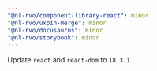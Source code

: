 ```yaml
---
"@nl-rvo/component-library-react": minor
"@nl-rvo/uxpin-merge": minor
"@nl-rvo/docusaurus": minor
"@nl-rvo/storybook": minor
---
```


Update `react` and `react-dom` to `18.3.1`
